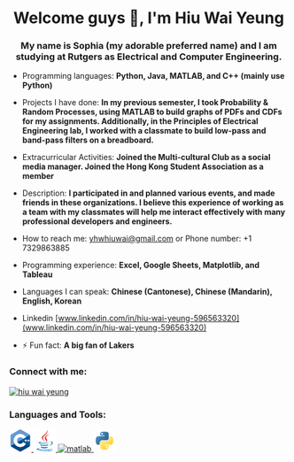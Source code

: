 <h1 align="center">Welcome guys 👋, I'm Hiu Wai Yeung</h1>
<h3 align="center">My name is Sophia (my adorable preferred name) and I am studying at Rutgers as Electrical and Computer Engineering.</h3>

- Programming languages: **Python, Java, MATLAB, and C++ (mainly use Python)**

- Projects I have done: **In my previous semester, I took Probability & Random Processes, using MATLAB to build graphs of PDFs and CDFs for my assignments. Additionally, in the Principles of Electrical Engineering lab, I worked with a classmate to build low-pass and band-pass filters on a breadboard.**

- Extracurricular Activities: **Joined the Multi-cultural Club as a social media manager. Joined the Hong Kong Student Association as a member**

- Description: **I participated in and planned various events, and made friends in these organizations. I believe this experience of working as a team with my classmates will help me interact effectively with many professional developers and engineers.**

- How to reach me: [yhwhiuwai@gmail.com](yhwhiuwai@gmail.com) or Phone number: +1 7329863885

- Programming experience: **Excel, Google Sheets, Matplotlib, and Tableau**

- Languages I can speak: **Chinese (Cantonese), Chinese (Mandarin), English, Korean**

- Linkedin [www.linkedin.com/in/hiu-wai-yeung-596563320](www.linkedin.com/in/hiu-wai-yeung-596563320)

- ⚡ Fun fact: **A big fan of Lakers**

<h3 align="left">Connect with me:</h3>
<p align="left">
<a href="www.linkedin.com/in/hiu-wai-yeung-596563320" target="blank"><img align="center" src="https://raw.githubusercontent.com/rahuldkjain/github-profile-readme-generator/master/src/images/icons/Social/linked-in-alt.svg" alt="hiu wai yeung" height="30" width="40" /></a>
</p>

<h3 align="left">Languages and Tools:</h3>
<p align="left"> <a href="https://www.w3schools.com/cpp/" target="_blank" rel="noreferrer"> <img src="https://raw.githubusercontent.com/devicons/devicon/master/icons/cplusplus/cplusplus-original.svg" alt="cplusplus" width="40" height="40"/> </a> <a href="https://www.java.com" target="_blank" rel="noreferrer"> <img src="https://raw.githubusercontent.com/devicons/devicon/master/icons/java/java-original.svg" alt="java" width="40" height="40"/> </a> <a href="https://www.mathworks.com/" target="_blank" rel="noreferrer"> <img src="https://upload.wikimedia.org/wikipedia/commons/2/21/Matlab_Logo.png" alt="matlab" width="40" height="40"/> </a> <a href="https://www.python.org" target="_blank" rel="noreferrer"> <img src="https://raw.githubusercontent.com/devicons/devicon/master/icons/python/python-original.svg" alt="python" width="40" height="40"/> </a> </p>
